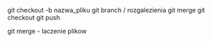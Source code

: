 git checkout -b nazwa_pliku
git branch    / rozgalezienia
git merge
git checkout
git push

git merge - laczenie plikow

